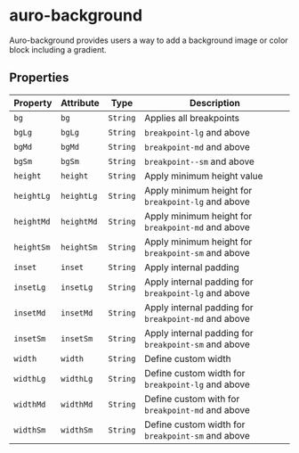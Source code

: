 # auro-background

Auro-background provides users a way to add a background image or color block including a gradient.

## Properties

| Property   | Attribute  | Type     | Description                                      |
|------------|------------|----------|--------------------------------------------------|
| `bg`       | `bg`       | `String` | Applies all breakpoints                          |
| `bgLg`     | `bgLg`     | `String` | `breakpoint-lg` and above                        |
| `bgMd`     | `bgMd`     | `String` | `breakpoint-md` and above                        |
| `bgSm`     | `bgSm`     | `String` | `breakpoint--sm` and above                       |
| `height`   | `height`   | `String` | Apply minimum height value                       |
| `heightLg` | `heightLg` | `String` | Apply minimum height for `breakpoint-lg` and above |
| `heightMd` | `heightMd` | `String` | Apply minimum height for `breakpoint-md` and above |
| `heightSm` | `heightSm` | `String` | Apply minimum height for `breakpoint-sm` and above |
| `inset`    | `inset`    | `String` | Apply internal padding                           |
| `insetLg`  | `insetLg`  | `String` | Apply internal padding for `breakpoint-lg` and above |
| `insetMd`  | `insetMd`  | `String` | Apply internal padding for `breakpoint-md` and above |
| `insetSm`  | `insetSm`  | `String` | Apply internal padding for `breakpoint-sm` and above |
| `width`    | `width`    | `String` | Define custom width                              |
| `widthLg`  | `widthLg`  | `String` | Define custom width for `breakpoint-lg` and above |
| `widthMd`  | `widthMd`  | `String` | Define custom with for `breakpoint-md` and above |
| `widthSm`  | `widthSm`  | `String` | Define custom width for `breakpoint-sm` and above |
